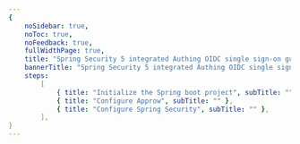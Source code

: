 ```yaml
---
{
    noSidebar: true,
    noToc: true,
    noFeedback: true,
    fullWidthPage: true,
    title: "Spring Security 5 integrated Authing OIDC single sign-on guide",
    bannerTitle: "Spring Security 5 integrated Authing OIDC single sign-on guide",
    steps:
        [
            { title: "Initialize the Spring boot project", subTitle: "" },
            { title: "Configure Approw", subTitle: "" },
            { title: "Configure Spring Security", subTitle: "" },
        ],
}
---
```


<IntegrationDetail/>
